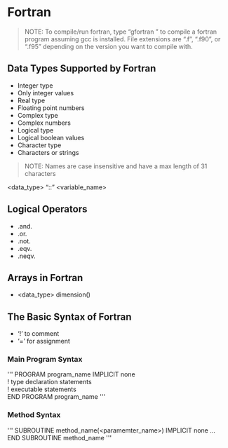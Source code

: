 # Fortran

> NOTE: To compile/run fortran, type “gfortran <filename>” to compile a fortran program assuming gcc is installed. File extensions are “.f”, “.f90”, or “.f95” depending on the version you want to compile with.

## Data Types Supported by Fortran
* Integer type
 * Only integer values
* Real type
* Floating point numbers
* Complex type
 * Complex numbers
* Logical type
* Logical boolean values
* Character type
 * Characters or strings
> NOTE: Names are case insensitive and have a max length of 31 characters

<data_type> “::” <variable_name>

## Logical Operators
* .and.
* .or.
* .not.
* .eqv.
* .neqv.

## Arrays in Fortran
* <data_type> dimension()

## The Basic Syntax of Fortran
* ‘!’ to comment
* ‘=’ for assignment

### Main Program Syntax
'''
PROGRAM program_name
IMPLICIT none      
! type declaration statements      
! executable statements  
END PROGRAM program_name
'''
### Method Syntax
'''
SUBROUTINE method_name(<paramemter_name>)
IMPLICIT none
…
END SUBROUTINE method_name
'''
